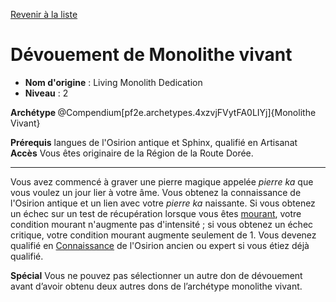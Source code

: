 [Revenir à la liste](list.md)

# Dévouement de Monolithe vivant

 * **Nom d'origine** : Living Monolith Dedication
 * **Niveau** : 2


<div><strong>Archétype&nbsp;</strong>@Compendium[pf2e.archetypes.4xzvjFVytFA0LIYj]{Monolithe Vivant}</div>
<p><span id="ctl00_MainContent_DetailedOutput"><strong>Prérequis</strong> langues de l'Osirion antique et Sphinx, qualifié en Artisanat<br><strong>Accès</strong> Vous êtes originaire de la Région de la Route Dorée.<br></span></p>
<hr>
<p>Vous avez commencé à graver une pierre magique appelée <em>pierre ka</em> que vous voulez un jour lier à votre âme. Vous obtenez la connaissance de l'Osirion antique et un lien avec votre <em>pierre ka</em> naissante. Si vous obtenez un échec sur un test de récupération lorsque vous êtes <a href="https://2e.aonprd.com/Conditions.aspx?ID=11">mourant</a>, votre condition mourant n'augmente pas d'intensité ; si vous obtenez un échec critique, votre condition mourant augmente seulement de 1. Vous devenez qualifié en  <a href="https://2e.aonprd.com/Skills.aspx?ID=8">Connaissance</a> de l'Osirion ancien ou expert si vous étiez déjà qualifié.</p>
<p><strong>Spécial</strong> Vous ne pouvez pas sélectionner un autre don de dévouement avant d’avoir obtenu deux autres dons de l’archétype monolithe vivant.&nbsp;</p>